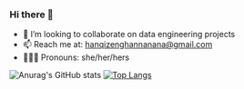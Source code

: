 ### Hi there 👋

- 💼 I’m looking to collaborate on data engineering projects
- 📫 Reach me at: hanqizenghannanana@gmail.com
- 👩🏼‍🔧 Pronouns: she/her/hers


![Anurag's GitHub stats](https://github-readme-stats.vercel.app/api?username=HQhanqiZHQ&count_private=true&show_icons=true&theme=cobalt)
[![Top Langs](https://github-readme-stats.vercel.app/api/top-langs/?username=HQhanqiZHQ&count_private=true&layout=compact&langs_count=10&exclude_repo=github-readme-stats&theme=cobalt&exlude_repo=standard-readme&exlude_repo=personal_webpage)](https://github.com/anuraghazra/github-readme-stats)
